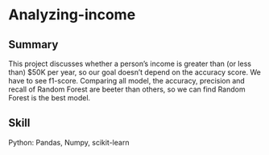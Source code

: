 # Analyzing-income

## Summary
This project discusses whether a person’s income is greater than (or less than) $50K per year, so our goal doesn’t depend on the accuracy score. We have to see f1-score. Comparing all model, the accuracy, precision and recall of Random Forest are beeter than others, so we can find Random Forest is the best model.


## Skill
Python: Pandas, Numpy, scikit-learn

